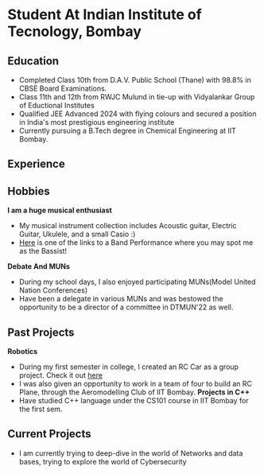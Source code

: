 # Student At Indian Institute of Tecnology, Bombay

## Education
- Completed Class 10th from D.A.V. Public School (Thane) with 98.8% in CBSE Board Examinations.
- Class 11th and 12th from RWJC Mulund in tie-up with Vidyalankar Group of Eductional Institutes
- Qualified JEE Advanced 2024 with flying colours and secured a position in India's most prestigious engineering institute
- Currently pursuing a B.Tech degree in Chemical Engineering at IIT Bombay.

## Experience

## Hobbies
**I am a huge musical enthusiast**
- My musical instrument collection includes Acoustic guitar, Electric Guitar, Ukulele, and a small Casio :)
- [Here](https://youtu.be/h5K0UBeISyo?si=7POFq6XXgHRFUgIp) is one of the links to a Band Performance where you may spot me as the Bassist! 

**Debate And MUNs**
- During my school days, I also enjoyed participating MUNs(Model United Nation Conferences)
- Have been a delegate in various MUNs and was bestowed the opportunity to be a director of a committee in DTMUN'22 as well.

## Past Projects
**Robotics**
- During my first semester in college, I created an RC Car as a group project. Check it out [here](https://www.linkedin.com/posts/aditisingh-iitb_robotics-iitbombay-activity-7242123558083039232-yywH?utm_source=share&utm_medium=member_desktop)
- I was also given an opportunity to work in a team of four to build an RC Plane, through the Aeromodelling Club of IIT Bombay.
**Projects in C++**
- Have studied C++ language under the CS101 course in IIT Bombay for the first sem.

## Current Projects
- I am currently trying to deep-dive in the world of Networks and data bases, trying to explore the world of Cybersecurity
